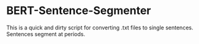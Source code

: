 # BERT-Sentence-Segmenter
This is a quick and dirty script for converting .txt files to single sentences. Sentences segment at periods.
